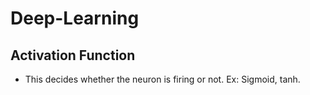 # Deep-Learning

## Activation Function
* This decides whether the neuron is firing or not. Ex: Sigmoid, tanh.
